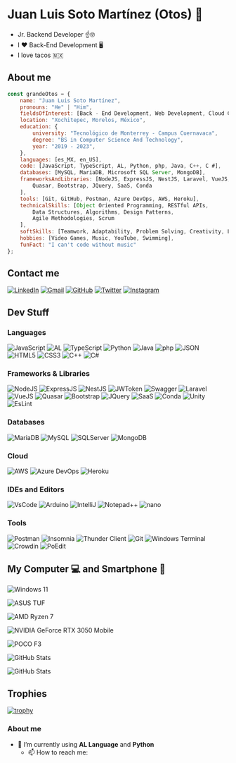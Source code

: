 # Juan Luis Soto Martínez (Otos) 👋

- Jr. Backend Developer ☝️🤓
- I ❤️ Back-End Development 🖥️
- I love tacos 🇲🇽

## About me

```javascript
const grandeOtos = {
    name: "Juan Luis Soto Martínez",
    pronouns: "He" | "Him",
    fieldsOfInterest: [Back - End Development, Web Development, Cloud Computing, Databases],
    location: "Xochitepec, Morelos, México",
    education: {
        university: "Tecnológico de Monterrey - Campus Cuernavaca",
        degree: "BS in Computer Science And Technology",
        year: "2019 - 2023",
    },
    languages: [es_MX, en_US],
    code: [JavaScript, TypeScript, AL, Python, php, Java, C++, C #],
    databases: [MySQL, MariaDB, Microsoft SQL Server, MongoDB],
    frameworksAndLibraries: [NodeJS, ExpressJS, NestJS, Laravel, VueJS,
        Quasar, Bootstrap, JQuery, SaaS, Conda
    ],
    tools: [Git, GitHub, Postman, Azure DevOps, AWS, Heroku],
    technicalSkills: [Object Oriented Programming, RESTful APIs,
        Data Structures, Algorithms, Design Patterns,
        Agile Methodologies, Scrum
    ],
    softSkills: [Teamwork, Adaptability, Problem Solving, Creativity, Leadership],
    hobbies: [Video Games, Music, YouTube, Swimming],
    funFact: "I can't code without music"
};
```

## Contact me

[![LinkedIn](https://img.shields.io/badge/LinkedIn-0077B5?style=for-the-badge&logo=linkedin&logoColor=white)](https://www.linkedin.com/in/grandeotos)
[![Gmail](https://img.shields.io/badge/Gmail-D14836?style=for-the-badge&logo=gmail&logoColor=white)](mailto:jlusomart@gmail.com)
[![GitHub](https://img.shields.io/badge/GitHub-181717?style=for-the-badge&logo=github&logoColor=white)](https://github.com/grandeotos)
[![Twitter](https://img.shields.io/badge/Twitter-1DA1F2?style=for-the-badge&logo=twitter&logoColor=white)](http://twitter.com/grandeotos)
[![Instagram](https://img.shields.io/badge/Instagram-E4405F?style=for-the-badge&logo=instagram&logoColor=white)](http://instagram.com/grandeotos)

## Dev Stuff

### Languages

![JavaScript](https://img.shields.io/badge/JavaScript-F7DF1E?style=for-the-badge&logo=javascript&logoColor=black)
![AL](https://img.shields.io/badge/AL-00205B?style=for-the-badge&logo=microsoftazure)
![TypeScript](https://img.shields.io/badge/TypeScript-007ACC?style=for-the-badge&logo=typescript&logoColor=white)
![Python](https://img.shields.io/badge/Python-FFD43B?style=for-the-badge&logo=python&logoColor=blue)
![Java](https://img.shields.io/badge/Java-007396?style=for-the-badge&logo=oracle&logoColor=white)
![php](https://img.shields.io/badge/php-777BB4?style=for-the-badge&logo=php&logoColor=white)
![JSON](https://img.shields.io/badge/json-5E5C5C?style=for-the-badge&logo=json&logoColor=white)
![HTML5](https://img.shields.io/badge/HTML5-E34F26?style=for-the-badge&logo=html5&logoColor=white)
![CSS3](https://img.shields.io/badge/CSS3-1572B6?style=for-the-badge&logo=css3&logoColor=white)
![C++](https://img.shields.io/badge/C++-00599C?style=for-the-badge&logo=cplusplus&logoColor=white)
![C#](https://img.shields.io/badge/C%23-239120?style=for-the-badge&logo=csharp&logoColor=white)

### Frameworks & Libraries

![NodeJS](https://img.shields.io/badge/Node.js-339933?style=for-the-badge&logo=nodedotjs&logoColor=white)
![ExpressJS](https://img.shields.io/badge/Express.js-000000?style=for-the-badge&logo=express&logoColor=white)
![NestJS](https://img.shields.io/badge/NestJS-E0234E?style=for-the-badge&logo=nestjs&logoColor=white)
![JWToken](https://img.shields.io/badge/JWT-000000?style=for-the-badge&logo=jsonwebtokens&logoColor=white)
![Swagger](https://img.shields.io/badge/Swagger-85EA2D?style=for-the-badge&logo=swagger&logoColor=black)
![Laravel](https://img.shields.io/badge/Laravel-FF2D20?style=for-the-badge&logo=laravel&logoColor=white)
![VueJS](https://img.shields.io/badge/Vue.js-35495E?style=for-the-badge&logo=vuedotjs&logoColor=4FC08D)
![Quasar](https://img.shields.io/badge/Quasar-1976D2?style=for-the-badge&logo=quasar&logoColor=white)
![Bootstrap](https://img.shields.io/badge/Bootstrap-7952B3?style=for-the-badge&logo=bootstrap&logoColor=white)
![JQuery](https://img.shields.io/badge/JQuery-0769AD?style=for-the-badge&logo=jquery&logoColor=white)
![SaaS](https://img.shields.io/badge/SaaS-FF6699?style=for-the-badge&logo=sass&logoColor=white)
![Conda](https://img.shields.io/badge/Conda-42B029?style=for-the-badge&logo=anaconda&logoColor=white)
![Unity](https://img.shields.io/badge/Unity-000000?style=for-the-badge&logo=unity&logoColor=white)
![EsLint](https://img.shields.io/badge/EsLint-4B32C3?style=for-the-badge&logo=eslint&logoColor=white)

### Databases

![MariaDB](https://img.shields.io/badge/MariaDB-003545?style=for-the-badge&logo=mariadb&logoColor=white)
![MySQL](https://img.shields.io/badge/MySQL-4479A1?style=for-the-badge&logo=mysql&logoColor=white)
![SQLServer](https://img.shields.io/badge/SQLServer-CC2927?style=for-the-badge&logo=microsoftsqlserver&logoColor=white)
![MongoDB](https://img.shields.io/badge/MongoDB-47A248?style=for-the-badge&logo=mongodb&logoColor=white)

### Cloud

![AWS](https://img.shields.io/badge/AWS-232F3E?style=for-the-badge&logo=amazonaws&logoColor=white)
![Azure DevOps](https://img.shields.io/badge/Azure_DevOps-0078D7?style=for-the-badge&logo=azuredevops&logoColor=white)
![Heroku](https://img.shields.io/badge/Heroku-430098?style=for-the-badge&logo=heroku&logoColor=white)

### IDEs and Editors

![VsCode](https://img.shields.io/badge/VSCode-0078D4?style=for-the-badge&logo=visual%20studio%20code&logoColor=white)
![Arduino](https://img.shields.io/badge/Arduino_IDE-00979D?style=for-the-badge&logo=arduino&logoColor=white)
![IntelliJ](https://img.shields.io/badge/IntelliJ_IDEA-000000?style=for-the-badge&logo=intellijidea&logoColor=white)
![Notepad++](https://img.shields.io/badge/Notepad++-90E59A?style=for-the-badge&logo=notepadplusplus&logoColor=black)
![nano](https://img.shields.io/badge/nano-7F7F7F?style=for-the-badge&logo=nano&logoColor=white)

### Tools

![Postman](https://img.shields.io/badge/Postman-FF6C37?style=for-the-badge&logo=postman&logoColor=white)
![Insomnia](https://img.shields.io/badge/Insomnia-5849BE?style=for-the-badge&logo=insomnia&logoColor=white)
![Thunder Client](https://img.shields.io/badge/Thunder_Client-FF8C00?style=for-the-badge&logo=thunderclient&logoColor=white)
![Git](https://img.shields.io/badge/Git-F05032?style=for-the-badge&logo=git&logoColor=white)
![Windows Terminal](https://img.shields.io/badge/Windows_Terminal-4D4D4D?style=for-the-badge&logo=windowsterminal&logoColor=white)
![Crowdin](https://img.shields.io/badge/Crowdin-2E3340?style=for-the-badge&logo=crowdin&logoColor=white)
![PoEdit](https://img.shields.io/badge/PoEdit-4B57A6?style=for-the-badge&logo=poedit&logoColor=white)

## My Computer 💻 and Smartphone 📱

![Windows 11](https://img.shields.io/badge/Windows_11-0078D7?style=for-the-badge&logo=windows-11&logoColor=white)

![ASUS TUF](https://img.shields.io/badge/ASUS%20TUF-FA506IC-007DB8?style=for-the-badge&logo=asus&logoColor=white)

![AMD Ryzen 7](https://img.shields.io/badge/AMD%20Ryzen%207-4800H-ED1C24?style=for-the-badge&logo=amd&logoColor=white)

![NVIDIA GeForce RTX 3050 Mobile](https://img.shields.io/badge/NVIDIA-RTX3050-76B900?style=for-the-badge&logo=nvidia&logoColor=white)

![POCO F3](https://img.shields.io/badge/Xiaomi-POCO%20F3-FFD401?style=for-the-badge&logo=xiaomi)

![GitHub Stats](https://github-readme-stats.vercel.app/api?username=grandeotos&show_icons=true&theme=dark)

![GitHub Stats](https://github-profile-summary-cards.vercel.app/api/cards/profile-details?username=grandeotos&theme=dark)

## Trophies

[![trophy](https://github-profile-trophy.vercel.app/?username=grandeotos&theme=darkhub&column=7)](https://github.com/grandeotos)

### About me

- 🌱 I’m currently using **AL Language** and **Python**
  - 📫 How to reach me:

<!--
**grandeotos/grandeotos** is a ✨ _special_ ✨ repository because its `README.md` (this file) appears on your GitHub profile.

Here are some ideas to get you started:

- 🔭 I’m currently working on ...
- 🌱 I’m currently learning ...
- 👯 I’m looking to collaborate on ...
- 🤔 I’m looking for help with ...
- 💬 Ask me about ...
- 📫 How to reach me: ...
- 😄 Pronouns: ...
- ⚡ Fun fact: ...
-->
